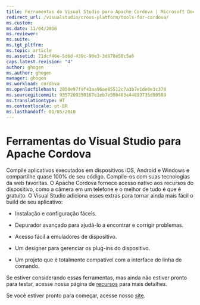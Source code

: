 ```yaml
---
title: Ferramentas do Visual Studio para Apache Cordova | Microsoft Docs
redirect_url: /visualstudio/cross-platform/tools-for-cordova/
ms.custom: 
ms.date: 11/04/2016
ms.reviewer: 
ms.suite: 
ms.tgt_pltfrm: 
ms.topic: article
ms.assetid: 21dcf46e-5d6d-439c-90e3-3d678e50c5a6
caps.latest.revision: "4"
author: ghogen
ms.author: ghogen
manager: ghogen
ms.workload: cordova
ms.openlocfilehash: 2050e97f9f43aa96ae85512c7a3b7e1de0e3c378
ms.sourcegitcommit: 9357209350167e1eb7e50b483e44893735d90589
ms.translationtype: HT
ms.contentlocale: pt-BR
ms.lasthandoff: 01/05/2018
---
```

# <a name="visual-studio-tools-for-apache-cordova"></a>Ferramentas do Visual Studio para Apache Cordova
Compile aplicativos executados em dispositivos iOS, Android e Windows e compartilhe quase 100% de seu código. Compile-os com suas tecnologias da web favoritas. O Apache Cordova fornece acesso nativo aos recursos do dispositivo, como a câmera em um telefone e o melhor de tudo é que é gratuito. O Visual Studio adiciona esses extras para tornar ainda mais fácil o build de seu aplicativo:  
  
-   Instalação e configuração fáceis.  
  
-   Depurador avançado para ajudá-lo a encontrar e corrigir problemas.  
  
-   Acesso fácil a emuladores de dispositivo.  
  
-   Um designer para gerenciar os plug-ins do dispositivo.  
  
-   Um projeto que é totalmente compatível com a interface de linha de comando.  
  
 Se estiver considerando essas ferramentas, mas ainda não estiver pronto para testar, acesse nossa página de [recursos](https://www.visualstudio.com/explore/cordova-vs) para mais detalhes.  
  
 Se você estiver pronto para começar, acesse nosso [site](http://taco.visualstudio.com/en-us/docs/get-started-vs-tools-apache-cordova/).